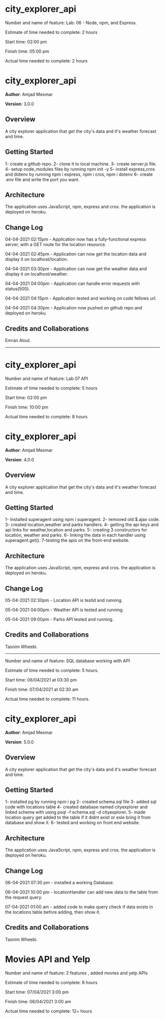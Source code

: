 # city_explorer_api

Number and name of feature: Lab: 06 - Node, npm, and Express.

Estimate of time needed to complete: 2 hours

Start time: 02:00 pm

Finish time: 05:00 pm

Actual time needed to complete: 2 hours

# city_explorer_api

**Author**: Amjad Mesmar

**Version**: 3.0.0

## Overview

A city explorer application that get the city's data and it's weather forecast and time.

## Getting Started

1- create a github repo.
2- clone it to local machine.
3- create server.js file.
4- setup node_modules files by running npm init -y
5- install express,cros and dotenv by running npm i express, npm i cros, npm i dotenv
6- create .env file and write the port you want.

## Architecture

 The application uses JavaScript, npm, express and cros.
 the application is deployed on heroku.

## Change Log

04-04-2021 02:15pm - Application now has a fully-functional express server, with a GET route for the location resource.

04-04-2021 02:45pm - Application can now get the location data and display it on localhost/location.

04-04-2021 03:30pm - Application can now get the weather data and display it on localhost/weather.

04-04-2021 04:00pm - Application can handle error requests with status(500).

04-04-2021 04:15pm - Application tested and working on code fellows url.

04-04-2021 04:30pm - Application now pushed on github repo and deployed on heroku.

## Credits and Collaborations

Emran Aloul.

------------------------------------------------------------------------------------------------

# city_explorer_api

Number and name of feature: Lab 07 API

Estimate of time needed to complete: 5 hours

Start time: 02:00 pm

Finish time: 10:00 pm

Actual time needed to complete: 8 hours

# city_explorer_api

**Author**: Amjad Mesmar

**Version**: 4.0.0

## Overview

A city explorer application that get the city's data and it's weather forecast and time.

## Getting Started

1- Installed superagent using npm i superagent.
2- removed old $.ajax code.
3- created location,weather and parks handlers.
4- getting the api keys and api links for weather,location and parks.
5- creating 3 constructors for location, weather and parks.
6- linking the data in each handler using superagent.get().
7-testing the apis on the front-end website.

## Architecture

 The application uses JavaScript, npm, express and cros.
 the application is deployed on heroku.

## Change Log

05-04-2021 02:30pm - Location API is testid and running.

05-04-2021 04:00pm - Weather API is tested and running.

05-04-2021 09:00pm - Parks API tested and running.

## Credits and Collaborations

Tasnim Wheebi.

------------------------------------------------------------------------------------------------

Number and name of feature: SQL database working with API

Estimate of time needed to complete: 5 hours.

Start time:  06/04/2021 at 03:30 pm

Finish time:  07/04/2021 at 02:30 am

Actual time needed to complete: 11 hours.

# city_explorer_api

**Author**: Amjad Mesmar

**Version**: 5.0.0

## Overview

A city explorer application that get the city's data and it's weather forecast and time.

## Getting Started

1- installed pg by running npm i pg
2- created schema.sql file
3- added sql code with locations table
4- created database named cityexplorer and linked schema with using  psql -f schema.sql -d cityexplorer.
5- made location query get added to the table if it didnt exist or esle bring it from database and show it.
6- tested and working on front end website.

## Architecture

 The application uses JavaScript, npm, express and cros.
 the application is deployed on heroku.

## Change Log

06-04-2021 07:30 pm - installed a working  Database.

06-04-2021 10:00 pm - locationHandler can add new data to the table from the request query.

07-04-2021 01:00 am - added code to make query check if data exists in the locations table before adding, then show it.

## Credits and Collaborations

Tasnim Wheebi.

# Movies API and Yelp 

Number and name of feature: 2 features , added movies and yelp APIs

Estimate of time needed to complete: 8 hours

Start time: 07/04/2021 3:00 pm

Finish time: 08/04/2021 3:00 am

Actual time needed to complete: 12+ hours

